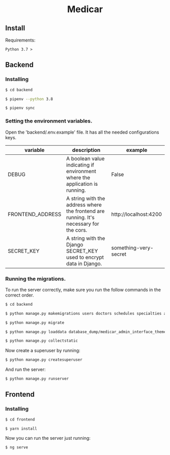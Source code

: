 <h1 style="text-align: center">Medicar</h1>

## Install

Requirements:

```
Python 3.7 >
```

## Backend

### Installing

```sh
$ cd backend 

$ pipenv --python 3.8

$ pipenv sync
```

### Setting the environment variables.

Open the 'backend/.env.example' file. It has all the needed configurations keys.


| variable         | description                                                                            | example               |
|------------------|----------------------------------------------------------------------------------------|-----------------------|
| DEBUG            | A boolean value indicating if environment where the application is running.            | False                 |
| FRONTEND_ADDRESS | A string with the address where the frontend are running. It's necessary for the cors. | http://localhost:4200 |
| SECRET_KEY       | A string with the Django SECRET_KEY used to encrypt data in Django.                    | something-very-secret | 


### Running the migrations.

To run the server correctly, make sure you run the follow commands in the correct order.

```sh
$ cd backend

$ python manage.py makemigrations users doctors schedules specialties appointments

$ python manage.py migrate

$ python manage.py loaddata database_dump/medicar_admin_interface_theme.json 

$ python manage.py collectstatic
```

Now create a superuser by running:

```sh
$ python manage.py createsuperuser
```

And run the server:

```sh
$ python manage.py runserver
```

## Frontend 

### Installing

```sh
$ cd frontend

$ yarn install
``` 

Now you can run the server just running:

```sh
$ ng serve 
```
